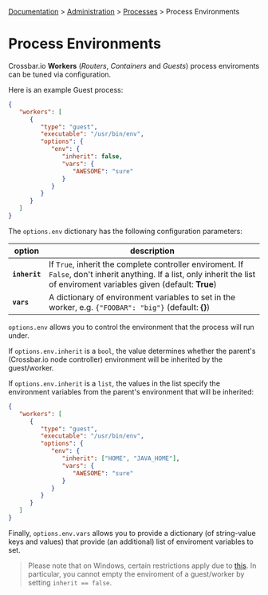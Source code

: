 [Documentation](.) > [Administration](Administration) > [Processes](Processes) > Process Environments

# Process Environments

Crossbar.io **Workers** (*Routers*, *Containers* and *Guests*) process enviroments can be tuned via configuration.

Here is an example Guest process:


```json
{
   "workers": [
      {
         "type": "guest",
         "executable": "/usr/bin/env",
         "options": {
            "env": {
               "inherit": false,
               "vars": {
                  "AWESOME": "sure"
               }
            }
         }
      }
   ]
}
```

The `options.env` dictionary has the following configuration parameters:

option | description
---|---
**`inherit`** | If `True`, inherit the complete controller enviroment. If `False`, don't inherit anything. If a list, only inherit the list of enviroment variables given (default: **True**)
**`vars`** | A dictionary of environment variables to set in the worker, e.g. `{"FOOBAR": "big"}` (default: **{}**)


`options.env` allows you to control the environment that the process will run under.

If `options.env.inherit` is a `bool`, the value determines whether the parent's (Crossbar.io node controller) environment will be inherited by the guest/worker.

If `options.env.inherit` is a `list`, the values in the list specify the environment variables from the parent's environment that will be inherited:

```json
{
   "workers": [
      {
         "type": "guest",
         "executable": "/usr/bin/env",
         "options": {
            "env": {
               "inherit": ["HOME", "JAVA_HOME"],
               "vars": {
                  "AWESOME": "sure"
               }
            }
         }
      }
   ]
}
```

Finally, `options.env.vars` allows you to provide a dictionary (of string-value keys and values) that provide (an additional) list of enviroment variables to set.

> Please note that on Windows, certain restrictions apply due to [this](http://twistedmatrix.com/trac/ticket/1640). In particular, you cannot empty the enviroment of a guest/worker by setting `inherit == false`.
